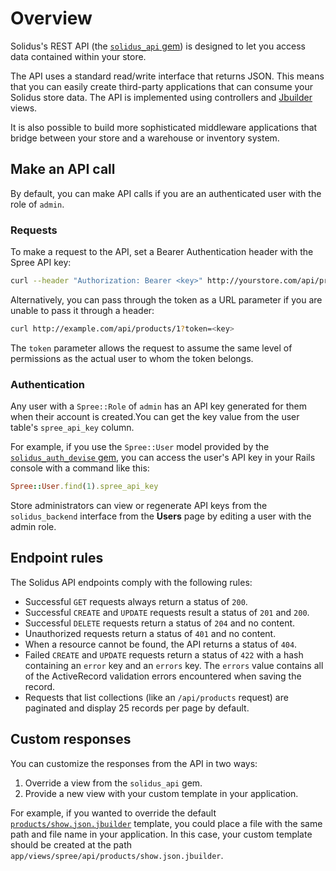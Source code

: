 # Overview

Solidus's REST API (the [`solidus_api` gem][api-gem]) is designed to let you
access data contained within your store.

The API uses a standard read/write interface that returns JSON. This means that
you can easily create third-party applications that can consume your Solidus
store data. The API is implemented using controllers and [Jbuilder][jbuilder]
views.

It is also possible to build more sophisticated middleware applications that
bridge between your store and a warehouse or inventory system.

[api-gem]: https://github.com/solidusio/solidus/tree/master/api
[jbuilder]: https://github.com/rails/jbuilder

## Make an API call

By default, you can make API calls if you are an authenticated user with the
role of `admin`.

### Requests

To make a request to the API, set a Bearer Authentication header with the Spree API key:

```bash
curl --header "Authorization: Bearer <key>" http://yourstore.com/api/products/1
```

Alternatively, you can pass through the token as a URL parameter if you are
unable to pass it through a header:

```bash
curl http://example.com/api/products/1?token=<key>
```

The `token` parameter allows the request to assume the same level of permissions
as the actual user to whom the token belongs.

### Authentication

Any user with a `Spree::Role` of `admin` has an API key generated for them when
their account is created.You can get the key value from the user table's
`spree_api_key` column.

For example, if you use the `Spree::User` model provided by the
[`solidus_auth_devise` gem][solidus-auth-devise], you can access the user's API
key in your Rails console with a command like this:

```ruby
Spree::User.find(1).spree_api_key
```

Store administrators can view or regenerate API keys from the `solidus_backend`
interface from the **Users** page by editing a user with the admin role.

[solidus-auth-devise]: https://github.com/solidusio/solidus_auth_devise

## Endpoint rules

The Solidus API endpoints comply with the following rules:

- Successful `GET` requests always return a status of `200`.
- Successful `CREATE` and `UPDATE` requests result a status of `201` and
  `200`.
- Successful `DELETE` requests return a status of `204` and no content.
- Unauthorized requests return a status of `401` and no content.
- When a resource cannot be found, the API returns a status of `404`.
- Failed `CREATE` and `UPDATE` requests return a status of `422` with a hash
  containing an `error` key and an `errors` key. The `errors` value contains all
  of the ActiveRecord validation errors encountered when saving the record.
- Requests that list collections (like an `/api/products` request) are paginated
  and display 25 records per page by default.

## Custom responses

You can customize the responses from the API in two ways:

1. Override a view from the `solidus_api` gem.
2. Provide a new view with your custom template in your application.

For example, if you wanted to override the default
[`products/show.json.jbuilder`][products-show-template] template, you could
place a file with the same path and file name in your application. In this case,
your custom template should be created at the path
`app/views/spree/api/products/show.json.jbuilder`.

[products-show-template]: https://github.com/solidusio/solidus/blob/master/api/app/views/spree/api/products/show.json.jbuilder
